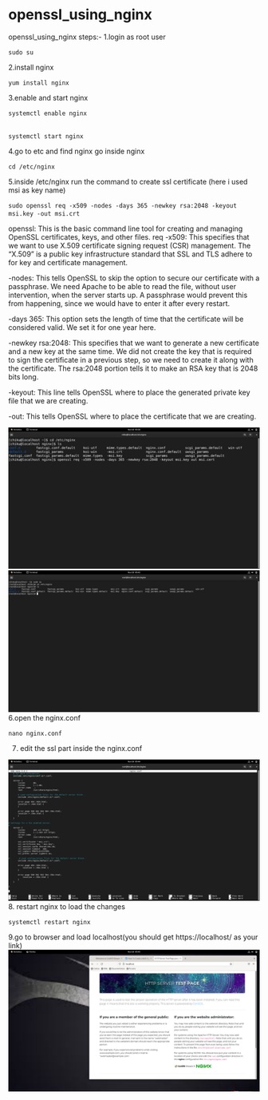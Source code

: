 # openssl_using_nginx
openssl_using_nginx
steps:-
1.login as root user                                              
```
sudo su
```
2.install nginx                                                   
```
yum install nginx
```
3.enable and start nginx                                          
```
systemctl enable nginx
```       
```

systemctl start nginx
```
4.go to etc and find nginx go inside nginx
```
cd /etc/nginx
```
5.inside /etc/nginx run the command to create ssl certificate (here i used msi as key name)
```
sudo openssl req -x509 -nodes -days 365 -newkey rsa:2048 -keyout msi.key -out msi.crt
```

openssl: This is the basic command line tool for creating and managing OpenSSL certificates, keys, and other files.
req -x509: This specifies that we want to use X.509 certificate signing request (CSR) management. The “X.509” is a public key infrastructure standard that SSL and TLS adhere to for key and certificate management.

-nodes: This tells OpenSSL to skip the option to secure our certificate with a passphrase. We need Apache to be able to read the file, without user intervention, when the server starts up. A passphrase would prevent this from happening, since we would have to enter it after every restart.

-days 365: This option sets the length of time that the certificate will be considered valid. We set it for one year here.

-newkey rsa:2048: This specifies that we want to generate a new certificate and a new key at the same time. We did not create the key that is required to sign the certificate in a previous step, so we need to create it along with the certificate. The rsa:2048 portion tells it to make an RSA key that is 2048 bits long.

-keyout: This line tells OpenSSL where to place the generated private key file that we are creating.

-out: This tells OpenSSL where to place the certificate that we are creating.

<img src="https://raw.githubusercontent.com/srinibasch/openssl_using_nginx/main/1.jpg">

<img src="https://raw.githubusercontent.com/srinibasch/openssl_using_nginx/main/2.jpg">
6.open the nginx.conf


```
nano nginx.conf
```
7. edit the ssl part inside the nginx.conf

<img src="https://raw.githubusercontent.com/srinibasch/openssl_using_nginx/main/4.jpg">
8. restart nginx to load the changes


```
systemctl restart nginx
```
9.go to browser and load localhost(you should get https://localhost/ as your link)
<img src="https://raw.githubusercontent.com/srinibasch/openssl_using_nginx/main/5.jpg">
